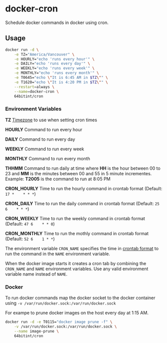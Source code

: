 # docker-cron
Schedule docker commands in docker using cron.

## Usage

```sh
docker run -d \
    -e TZ="America/Vancouver" \
    -e HOURLY="echo 'runs every hour'" \
    -e DAILY="echo 'runs every day'" \
    -e WEEKLY="echo 'runs every week'" \
    -e MONTHLY="echo 'runs every month'" \
    -e T0645="echo \"It is 6:45 AM in $TZ\"" \
    -e T1620="echo \"It is 4:20 PM in $TZ\"" \
    --restart=always \
    --name=docker-cron \
    64bitint/cron
```

### Environment Variables

**TZ** [Timezone](https://en.wikipedia.org/wiki/List_of_tz_database_time_zones#List) to use when setting cron times

**HOURLY** Command to run every hour

**DAILY** Command to run every day

**WEEKLY** Command to run every week

**MONTHLY** Command to run every month

**THHMM** Command to run daily at time where **HH** is the hour between 00 to 23 and **MM** is the minutes between 00 and 55 in 5 minute incrementes. Example: **T2005** is the command to run at 8:05 PM

**CRON_HOURLY** Time to run the hourly command in crontab format (Default: ```17 *    * * *```)

**CRON_DAILY** Time to run the daily command in crontab format (Default: ```25 6    * * *```)

**CRON_WEEKLY** Time to run the weekly command in crontab format (Default: ```47 6    * * 0```)

**CRON_MONTHLY** Time to run the mothly command in crontab format (Default: ```52 6    1 * *```)

The environment variable ```CRON_NAME``` specifies the time in [crontab format](https://crontab.guru) to run the command in the ```NAME``` environment variable.

When the docker image starts it creates a cron tab by combining the ```CRON_NAME``` and ```NAME``` environment variables. Use any valid environment variable name instead of ```NAME```.

### Docker

To run docker commands map the docker socket to the docker container using ```-v /var/run/docker.sock:/var/run/docker.sock```

For exampe to prune docker images on the host every day at 1:15 AM.

```sh
docker run -d -e T0115="docker image prune -f" \
    -v /var/run/docker.sock:/var/run/docker.sock \
    --name image-prune \
    64bitint/cron
```

